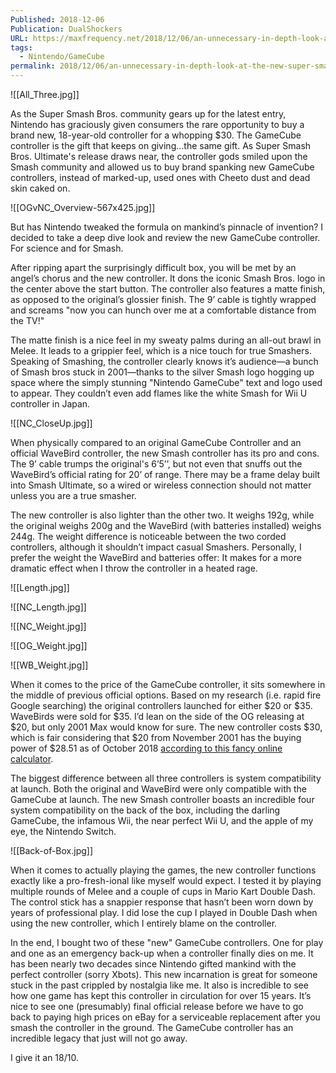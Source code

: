 ```yaml
---
Published: 2018-12-06
Publication: DualShockers
URL: https://maxfrequency.net/2018/12/06/an-unnecessary-in-depth-look-at-the-new-super-smash-bros-ultimate-gamecube-controller/
tags:
  - Nintendo/GameCube
permalink: 2018/12/06/an-unnecessary-in-depth-look-at-the-new-super-smash-bros-ultimate-gamecube-controller/
---
```

![[All_Three.jpg]]

As the Super Smash Bros. community gears up for the latest entry, Nintendo has graciously given consumers the rare opportunity to buy a brand new, 18-year-old controller for a whopping $30. The GameCube controller is the gift that keeps on giving…the same gift. As Super Smash Bros. Ultimate's release draws near, the controller gods smiled upon the Smash community and allowed us to buy brand spanking new GameCube controllers, instead of marked-up, used ones with Cheeto dust and dead skin caked on.

![[OGvNC_Overview-567x425.jpg]]

But has Nintendo tweaked the formula on mankind’s pinnacle of invention? I decided to take a deep dive look and review the new GameCube controller. For science and for Smash.

After ripping apart the surprisingly difficult box, you will be met by an angel’s chorus and the new controller. It dons the iconic Smash Bros. logo in the center above the start button. The controller also features a matte finish, as opposed to the original’s glossier finish. The 9’ cable is tightly wrapped and screams "now you can hunch over me at a comfortable distance from the TV!"

The matte finish is a nice feel in my sweaty palms during an all-out brawl in Melee. It leads to a grippier feel, which is a nice touch for true Smashers. Speaking of Smashing, the controller clearly knows it’s audience—a bunch of Smash bros stuck in 2001—thanks to the silver Smash logo hogging up space where the simply stunning "Nintendo GameCube" text and logo used to appear. They couldn’t even add flames like the white Smash for Wii U controller in Japan.

![[NC_CloseUp.jpg]]

When physically compared to an original GameCube Controller and an official WaveBird controller, the new Smash controller has its pro and cons. The 9’ cable trumps the original's 6’5’’, but not even that snuffs out the WaveBird’s official rating for 20’ of range. There may be a frame delay built into Smash Ultimate, so a wired or wireless connection should not matter unless you are a true smasher. 

The new controller is also lighter than the other two. It weighs 192g, while the original weighs 200g and the WaveBird (with batteries installed) weighs 244g. The weight difference is noticeable between the two corded controllers, although it shouldn’t impact casual Smashers. Personally, I prefer the weight the WaveBird and batteries offer: It makes for a more dramatic effect when I throw the controller in a heated rage.

![[Length.jpg]]

![[NC_Length.jpg]]

![[NC_Weight.jpg]]

![[OG_Weight.jpg]]

![[WB_Weight.jpg]]

When it comes to the price of the GameCube controller, it sits somewhere in the middle of previous official options. Based on my research (i.e. rapid fire Google searching) the original controllers launched for either $20 or $35. WaveBirds were sold for $35. I’d lean on the side of the OG releasing at $20, but only 2001 Max would know for sure. The new controller costs $30, which is fair considering that $20 from November 2001 has the buying power of $28.51 as of October 2018 [according to this fancy online calculator](https://data.bls.gov/cgi-bin/cpicalc.pl?cost1=20&year1=200111&year2=201810).

The biggest difference between all three controllers is system compatibility at launch. Both the original and WaveBird were only compatible with the GameCube at launch. The new Smash controller boasts an incredible four system compatibility on the back of the box, including the darling GameCube, the infamous Wii, the near perfect Wii U, and the apple of my eye, the Nintendo Switch. 

![[Back-of-Box.jpg]]

When it comes to actually playing the games, the new controller functions exactly like a pro-fresh-ional like myself would expect. I tested it by playing multiple rounds of Melee and a couple of cups in Mario Kart Double Dash. The control stick has a snappier response that hasn’t been worn down by years of professional play. I did lose the cup I played in Double Dash when using the new controller, which I entirely blame on the controller.

In the end, I bought two of these "new" GameCube controllers. One for play and one as an emergency back-up when a controller finally dies on me. It has been nearly two decades since Nintendo gifted mankind with the perfect controller (sorry Xbots). This new incarnation is great for someone stuck in the past crippled by nostalgia like me. It also is incredible to see how one game has kept this controller in circulation for over 15 years. It’s nice to see one (presumably) final official release before we have to go back to paying high prices on eBay for a serviceable replacement after you smash the controller in the ground. The GameCube controller has an incredible legacy that just will not go away.

I give it an 18/10. 